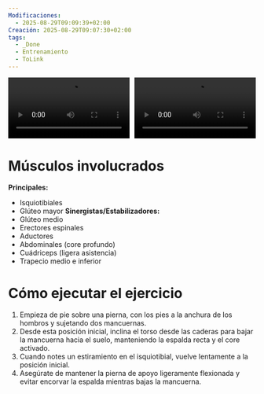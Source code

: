 ```yaml
---
Modificaciones:
  - 2025-08-29T09:09:39+02:00
Creación: 2025-08-29T09:07:30+02:00
tags:
  - _Done
  - Entrenamiento
  - ToLink
---
```


<div style="display: grid; grid-template-columns: 1fr 1fr; gap: 10px; width: 100%;">
  <video src="Dumbbells-dumbbell-single-leg-stiff-leg-deadlift-front.mp4" controls style="width: 100%;"></video>
  <video src="Dumbbells-dumbbell-single-leg-stiff-leg-deadlift-side.mp4" controls style="width: 100%;"></video>
</div>

 # Músculos involucrados
**Principales:**
* Isquiotibiales
* Glúteo mayor
**Sinergistas/Estabilizadores:**
* Glúteo medio
* Erectores espinales
* Aductores
* Abdominales (core profundo)
* Cuádriceps (ligera asistencia)
* Trapecio medio e inferior
 
 # Cómo ejecutar el ejercicio
1. Empieza de pie sobre una pierna, con los pies a la anchura de los hombros y sujetando dos mancuernas.
2. Desde esta posición inicial, inclina el torso desde las caderas para bajar la mancuerna hacia el suelo, manteniendo la espalda recta y el core activado.
3. Cuando notes un estiramiento en el isquiotibial, vuelve lentamente a la posición inicial.
4. Asegúrate de mantener la pierna de apoyo ligeramente flexionada y evitar encorvar la espalda mientras bajas la mancuerna.